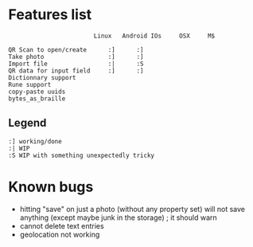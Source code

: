 # Features list

                            Linux   Android IOs     OSX     M$

    QR Scan to open/create      :]      :]
    Take photo                  :]      :]
    Import file                 :|      :S
    QR data for input field     :]      :]
    Dictionnary support
    Rune support
    copy-paste uuids
    bytes_as_braille

## Legend
    :] working/done
    :| WIP
    :S WIP with something unexpectedly tricky


# Known bugs
- hitting "save" on just a photo (without any property set) will not save anything (except maybe junk in the storage) ; it should warn
- cannot delete text entries
- geolocation not working

